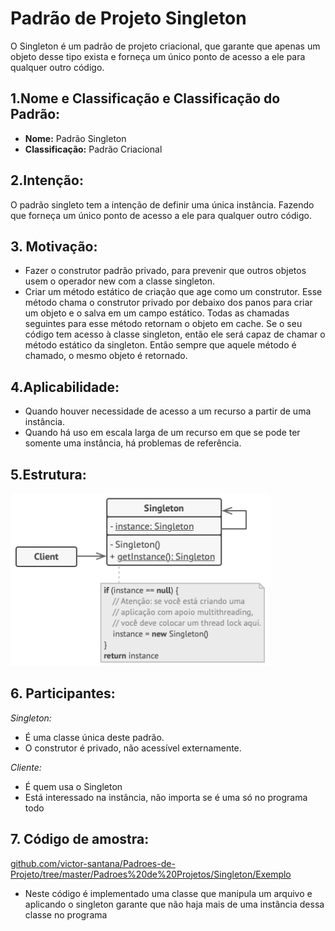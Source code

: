 # Padrão de Projeto Singleton
O Singleton é um padrão de projeto criacional, que garante que apenas um objeto desse tipo exista e forneça um único ponto de acesso a ele para qualquer outro código.

## 1.Nome e Classificação e Classificação do Padrão:
* **Nome:** Padrão Singleton
* **Classificação:** Padrão Criacional
## 2.Intenção:
O padrão singleto tem a intenção de definir uma única instância. Fazendo que forneça um único ponto de acesso a ele para qualquer outro código.
## 3. Motivação:
* Fazer o construtor padrão privado, para prevenir que outros objetos usem o operador new com a classe singleton.
* Criar um método estático de criação que age como um construtor. Esse método chama o construtor privado por debaixo dos panos para criar um objeto e o salva em um campo estático. Todas as chamadas seguintes para esse método retornam o objeto em cache.
Se o seu código tem acesso à classe singleton, então ele será capaz de chamar o método estático da singleton. Então sempre que aquele método é chamado, o mesmo objeto é retornado.

## 4.Aplicabilidade:
* Quando houver necessidade de acesso a um recurso a partir de uma instância.
* Quando há uso em escala larga de um recurso em que se pode ter somente uma instância, há problemas de referência.

## 5.Estrutura:

![](https://github.com/victor-santana/Padroes-de-Projeto/blob/master/Padroes%20de%20Projetos/Singleton/Singleton.png)

 

## 6. Participantes:

 *Singleton:*
* É uma classe única deste padrão.
* O construtor é privado, não acessível externamente.

 *Cliente:*
* É quem usa o Singleton
* Está interessado na instância, não importa se é uma só no programa todo

## 7. Código de amostra:


 [github.com/victor-santana/Padroes-de-Projeto/tree/master/Padroes%20de%20Projetos/Singleton/Exemplo](https://github.com/victor-santana/Padroes-de-Projeto/tree/master/Padroes%20de%20Projetos/Singleton/Exemplo)
 
* Neste código é implementado uma classe que manipula um arquivo e aplicando o singleton garante que não haja mais de uma instância dessa classe no programa
